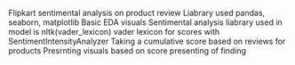 Flipkart sentimental analysis on product review
Liabrary used pandas, seaborn, matplotlib
Basic EDA visuals
Sentimental analysis liabrary used in model is nltk(vader_lexicon)
vader lexicon for scores with SentimentIntensityAnalyzer
Taking a cumulative score based on reviews for products
Presrnting visuals based on score
presenting of finding
